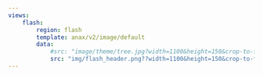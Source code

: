 ```yaml
---
views:
    flash:
        region: flash
        template: anax/v2/image/default
        data:
            #src: "image/theme/tree.jpg?width=1100&height=150&crop-to-fit&area=0,0,30,0"
            src: "img/flash_header.png??width=1100&height=150&crop-to-fit&area=0,0,30,0"
---
```

